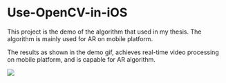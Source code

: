 # Use-OpenCV-in-iOS

This project is the demo of the algorithm that used in my thesis. The algorithm is mainly used for AR on mobile platform.

The results as shown in the demo gif, achieves real-time video processing on mobile platform, and is capable for AR algorithm.

![](https://github.com/SamChenzx/Use-OpenCV-in-iOS/blob/master/screen%20shot/demo.gif)
